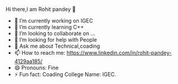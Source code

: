  Hi there,I am Rohit pandey 👋



- 🔭 I’m currently working on IGEC
- 🌱 I’m currently learning C++
- 👯 I’m looking to collaborate on ...
- 🤔 I’m looking for help with People
- 💬 Ask me about Technical,coading
- 📫 How to reach me: https://www.linkedin.com/in/rohit-pandey-4129aa185/
- 😄 Pronouns: Fine
- ⚡ Fun fact: Coading
College Name: IGEC.
